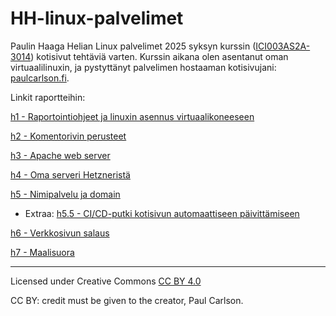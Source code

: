 # HH-linux-palvelimet

Paulin Haaga Helian Linux palvelimet 2025 syksyn kurssin ([ICI003AS2A-3014](https://terokarvinen.com/linux-palvelimet/)) kotisivut tehtäviä varten. Kurssin aikana olen asentanut oman virtuaalilinuxin, ja pystyttänyt palvelimen hostaaman kotisivujani: [paulcarlson.fi](https://paulcarlson.fi).

Linkit raportteihin:

[h1 - Raportointiohjeet ja linuxin asennus virtuaalikoneeseen](https://github.com/Phoolis/HH-linux-palvelimet/blob/main/h1.md)

[h2 - Komentorivin perusteet](https://github.com/Phoolis/HH-linux-palvelimet/blob/main/h2.md)

[h3 - Apache web server](https://github.com/Phoolis/HH-linux-palvelimet/blob/main/h3.md)

[h4 - Oma serveri Hetzneristä](https://github.com/Phoolis/HH-linux-palvelimet/blob/main/h4.md)

[h5 - Nimipalvelu ja domain](https://github.com/Phoolis/HH-linux-palvelimet/blob/main/h5.md)

- Extraa: [h5.5 - CI/CD-putki kotisivun automaattiseen päivittämiseen](https://github.com/Phoolis/HH-linux-palvelimet/blob/main/h5.5.md)

[h6 - Verkkosivun salaus](https://github.com/Phoolis/HH-linux-palvelimet/blob/main/h6.md)

[h7 - Maalisuora](https://github.com/Phoolis/HH-linux-palvelimet/blob/main/h7.md)

----
Licensed under Creative Commons [CC BY 4.0](https://creativecommons.org/licenses/by/4.0/)

CC BY: credit must be given to the creator, Paul Carlson.

